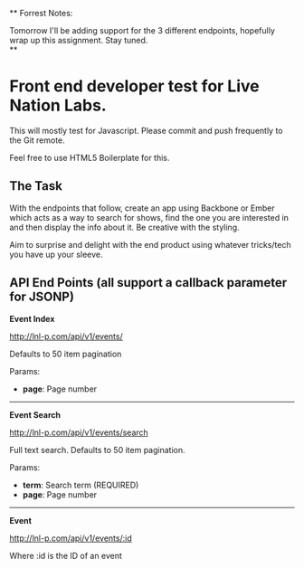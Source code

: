 **
Forrest Notes:

Tomorrow I'll be adding support for the 3 different endpoints, hopefully wrap up this assignment. Stay tuned.  
**











Front end developer test for Live Nation Labs.
==============================================

This will mostly test for Javascript. Please commit and push frequently to the Git remote.

Feel free to use HTML5 Boilerplate for this.

The Task
--------

With the endpoints that follow, create an app using Backbone or Ember which acts as a way to search for shows, find the one you are interested in and then display the info about it. Be creative with the styling.

Aim to surprise and delight with the end product using whatever tricks/tech you have up your sleeve.

API End Points (all support a callback parameter for JSONP)
-----------------------------------------------------------

**Event Index**

http://lnl-p.com/api/v1/events/

Defaults to 50 item pagination

Params:

* **page**: Page number

***

**Event Search**

http://lnl-p.com/api/v1/events/search

Full text search. Defaults to 50 item pagination.

Params:

* **term**: Search term (REQUIRED)
* **page**: Page number

***

**Event**

http://lnl-p.com/api/v1/events/:id

Where :id is the ID of an event